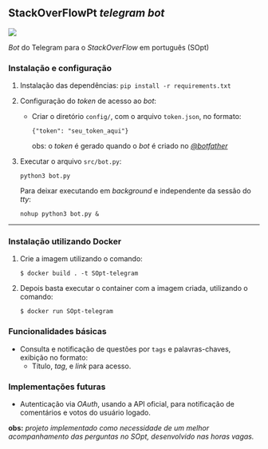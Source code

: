 
## StackOverFlowPt *telegram bot*

![](https://travis-ci.org/edsoncelio/SOpt-telegram-bot.svg?branch=master) 

*Bot* do Telegram para o *StackOverFlow* em português (SOpt) 


### Instalação e configuração
1. Instalação das dependências:
`pip install -r requirements.txt`

2. Configuração do *token* de acesso ao *bot*:
	* Criar o diretório `config/`, com o arquivo `token.json`, no formato:
	
	    `{"token": "seu_token_aqui"}`
    
         obs: o *token* é gerado quando o *bot* é criado no [*@botfather*](https://telegram.me/BotFather)
3.  Executar o arquivo `src/bot.py`:
                
     `python3 bot.py`
     
     Para deixar executando em *background* e independente da sessão do *tty*:

     `nohup python3 bot.py &`
---
### Instalação utilizando Docker
1. Crie a imagem utilizando o comando:
    ```shell
    $ docker build . -t SOpt-telegram
    ```
2. Depois basta executar o container com a imagem criada, utilizando o comando:
    ```shell
    $ docker run SOpt-telegram
    ```

### Funcionalidades básicas
* Consulta  e notificação de questões por `tags` e palavras-chaves, exibição no formato:
	* Título, *tag*, e *link* para acesso.

### Implementações futuras
* Autenticação via *OAuth*, usando a API oficial, para notificação de comentários e votos do usuário logado.

**obs:** *projeto implementado como necessidade de um melhor acompanhamento das perguntas no SOpt, desenvolvido nas horas vagas.*
